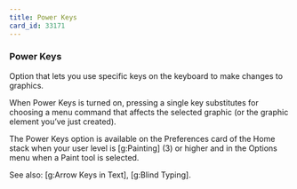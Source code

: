 ```yaml
---
title: Power Keys
card_id: 33171
---
```


### Power Keys

Option that lets you use specific keys on the keyboard to make changes to graphics.

When Power Keys is turned on, pressing a single key substitutes for choosing a menu command that affects the selected graphic (or the graphic element you’ve just created).

The Power Keys option is available on the Preferences card of the Home stack when your user level is [g:Painting] (3) or higher and in the Options menu when a Paint tool is selected. 

See also: [g:Arrow Keys in Text], [g:Blind Typing]. 